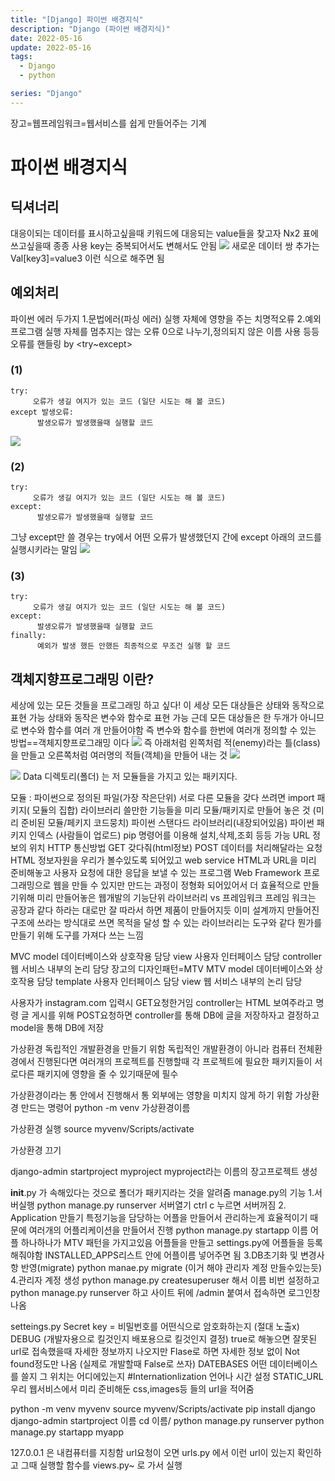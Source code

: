 ```yaml
---
title: "[Django] 파이썬 배경지식"
description: "Django (파이썬 배경지식)"
date: 2022-05-16
update: 2022-05-16
tags:
  - Django
  - python

series: "Django"
---
```


장고=웹프레임워크=웹서비스를 쉽게 만들어주는 기계
# 파이썬 배경지식
## 딕셔너리 
대응이되는 데이터를 표시하고싶을때
키워드에 대응되는 value들을 찾고자
Nx2 표에 쓰고싶을때 종종 사용
key는 중복되어서도 변해서도 안됨
![](https://velog.velcdn.com/images/97gkswn/post/e4b23d3d-5a4e-47cc-b619-e9e8cee9085c/image.png)
새로운 데이터 쌍 추가는 Val[key3]=value3 이런 식으로 해주면 됨
## 예외처리
 파이썬 에러 두가지
1.문법에러(파싱 에러)
실행 자체에 영향을 주는 치명적오류
2.예외
프로그램 실행 자체를 멈추지는 않는 오류
0으로 나누기,정의되지 않은 이름 사용 등등
오류를 핸들링 by <try~except>
### (1)
```
try: 
     오류가 생길 여지가 있는 코드 (일단 시도는 해 볼 코드)
except 발생오류:
      발생오류가 발생했을때 실행할 코드
```
![](https://velog.velcdn.com/images/97gkswn/post/034629cb-9cbf-4799-a673-12393114764e/image.png)
### (2)
```
try: 
     오류가 생길 여지가 있는 코드 (일단 시도는 해 볼 코드)
except:
      발생오류가 발생했을때 실행할 코드
```      
그냥 except만 쓸 경우는 try에서 어떤 오류가 발생했던지 간에 except 아래의 코드를 실행시키라는 말임
![](https://velog.velcdn.com/images/97gkswn/post/00f9ce1b-0f88-4575-bb2e-b4308130c21b/image.png)
### (3)
```
try: 
     오류가 생길 여지가 있는 코드 (일단 시도는 해 볼 코드)
except:
      발생오류가 발생했을때 실행할 코드
finally:
      예외가 발생 했든 안했든 최종적으로 무조건 실행 할 코드
```

## 객체지향프로그래밍 이란?
세상에 있는 모든 것들을 프로그래밍 하고 싶다!
이 세상 모든 대상들은 상태와 동작으로 표현 가능
상태와 동작은 변수와 함수로 표현 가능
근데 모든 대상들은 한 두개가 아니므로 변수와 함수를 여러 개 만들어야함
즉 변수와 함수를 한번에 여러개 정의할 수 있는 방법==객체지향프로그래밍 이다
![](https://velog.velcdn.com/images/97gkswn/post/f4839102-d451-470f-a26a-1eab465deafd/image.png)
즉 아래처럼 왼쪽처럼 적(enemy)라는 틀(class)을 만들고 오른쪽처럼 여러명의 적들(객체)을 만들어 내는 것 
![](https://velog.velcdn.com/images/97gkswn/post/5da4137b-8cbb-4490-840c-0fa5deca4c62/image.png)

![](https://velog.velcdn.com/images/97gkswn/post/aaa8c930-26be-4988-9f2d-e9774df4f1bc/image.png)
Data 디렉토리(폴더) 는 저 모듈들을 가지고 있는 패키지다.

모듈 : 파이썬으로 정의된 파일(가장 작은단위)
서로 다른 모듈을 갖다 쓰려면 import
패키지( 모듈의 집합)
라이브러리
쓸만한 기능들을 미리 모듈/패키지로 만들어 놓은 것 (미리 준비된 모듈/페키지 코드뭉치)
파이썬 스탠다드 라이브러리(내장되어있음)
파이썬 패키지 인덱스 (사람들이 업로드)
pip 명령어를 이용해 설치,삭제,조회 등등 가능
URL 정보의 위치
HTTP 통신방법
GET 갖다줘(html정보)
POST 데이터를 처리해달라는 요청
HTML 정보자원을 우리가 볼수있도록 되어있고 
 web service
HTML과 URL을 미리 준비해놓고 사용자 요청에 대한 응답을 보낼 수 있는 프로그램
Web Framework
프로그래밍으로 웹을 만들 수 있지만 만드는 과정이 정형화 되어있어서 더 효율적으로 만들기위해 미리 만들어놓은 웹개발의 기능단위
라이브러리 vs 프레임워크
프레임 워크는 공장과 같다
하라는 대로만 잘 따라서 하면 제품이 만들어지듯 이미 설계까지 만들어진 구조에 쓰라는 방식대로 쓰면 목적을 달성 할 수 있는
라이브러리는 도구와 같다
뭔가를 만들기 위해 도구를 가져다 쓰는 느낌

MVC
model 데이터베이스와 상호작용 담당
view 사용자 인터페이스 담당
controller 웹 서비스 내부의 논리 담당
장고의 디자인패턴=MTV
MTV
model 데이터베이스와 상호작용 담당
template 사용자 인터페이스 담당
view 웹 서비스 내부의 논리 담당

사용자가 instagram.com 입력시 GET요청한거임 controller는 HTML 보여주라고 명령
글 게시를 위해 POST요청하면 controller를 통해 DB에 글을 저장하자고 결정하고 model을 통해 DB에 저장  

가상환경
독립적인 개발환경을 만들기 위함
독립적인 개발환경이 아니라 컴퓨터 전체환경에서 진행된다면 여러개의 프로젝트를 진행할때 각 프로젝트에 필요한 패키지들이 서로다른 패키지에 영향을 줄 수 있기때문에 필수

가상환경이라는 통 안에서 진행해서 통 외부에는 영향을 미치지 않게 하기 위함
가상환경 만드는 명령어
python -m venv 가상환경이름

가상환경 실행
source myvenv/Scripts/activate

가상환경 끄기

 django-admin startproject myproject
myproject라는 이름의 장고프로젝트 생성

__init__.py 가 속해있다는 것으로 폴더가 패키지라는 것을 알려줌
manage.py의 기능 
1.서버실행
python manage.py runserver
서버열기
ctrl c 누르면 서버꺼짐
2. Application 만들기
특정기능을 담당하는 어플을 만들어서 관리하는게 효율적이기 때문에 여러개의 어플리케이션을 만들어서 진행
python manage.py startapp 이름
어플 하나하나가 MTV 패턴을 가지고있음
어플들을 만들고 settings.py에 어플들을 등록해줘야함  INSTALLED_APPS리스트 안에 어플이름 넣어주면 됨
3.DB초기화 및 변경사항 반영(migrate)
python manae.py migrate
(이거 해야 관리자 계정 만들수있는듯)
4.관리자 계정 생성
python manage.py createsuperuser
해서 이름 비번 설정하고
python manage.py runserver
하고 사이트 뒤에 /admin 붙여서 접속하면 로그인창 나옴

setteings.py
Secret key = 비밀번호를 어떤식으로 암호화하는지 (절대 노출x)
 DEBUG (개발자용으로 킬것인지 배포용으로 킬것인지 결정)
true로 해놓으면 잘못된 url로 접속했을때 자세한 정보까지 나오지만 Flase로 하면 자세한 정보 없이 Not found정도만 나옴 (실제로 개발할때 False로 쓰자)
DATEBASES 
어떤 데이터베이스를 쓸지 그 위치는 어디에있는지 
#Internationlization
언어나 시간 설정
STATIC_URL
우리 웹서비스에서 미리 준비해둔 css,images등 들의 url을 적어줌

python -m venv myvenv
source myvenv/Scripts/activate
pip install django
django-admin startproject 이름
cd 이름/
python manage.py runserver
python manage.py startapp myapp

127.0.0.1 은 내컴퓨터를 지칭함
url요청이 오면 urls.py 에서 이런 url이 있는지 확인하고 그때 실행할 함수를 views.py~ 로 가서 실행
